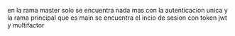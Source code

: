 en la rama master solo se encuentra nada mas con la autenticacion unica y la rama principal que es  main se encuentra el incio de sesion con token jwt y multifactor
